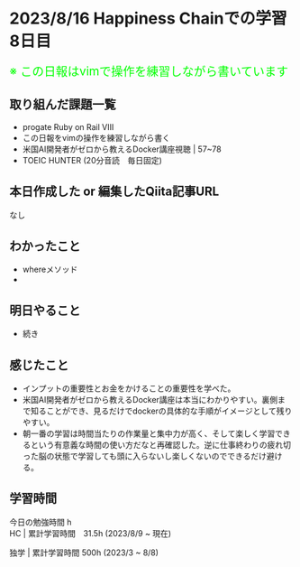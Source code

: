 # 2023/8/16 Happiness Chainでの学習8日目

<span style="font-size: 150%; color: lime;">※ この日報はvimで操作を練習しながら書いています</span>

## 取り組んだ課題一覧
- progate Ruby on Rail VIII
- この日報をvimの操作を練習しながら書く
- 米国AI開発者がゼロから教えるDocker講座視聴 | 57~78
- TOEIC HUNTER (20分音読　毎日固定)
## 本日作成した or 編集したQiita記事URL
なし
## わかったこと
- whereメソッド
-


## 明日やること
- 続き

## 感じたこと
- インプットの重要性とお金をかけることの重要性を学べた。
- 米国AI開発者がゼロから教えるDocker講座は本当にわかりやすい。裏側まで知ることができ、見るだけでdockerの具体的な手順がイメージとして残りやすい。
- 朝一番の学習は時間当たりの作業量と集中力が高く、そして楽しく学習できるという有意義な時間の使い方だなと再確認した。逆に仕事終わりの疲れ切った脳の状態で学習しても頭に入らないし楽しくないのでできるだけ避ける。
## 学習時間
今日の勉強時間 h　 <br>
HC | 累計学習時間　31.5h (2023/8/9 ~ 現在)

独学 | 累計学習時間 500h (2023/3 ~ 8/8)


